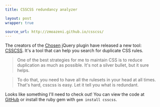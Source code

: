 ```yaml
---
title: CSSCSS redundancy analyzer

layout: post
wrapper: true

source_url: http://zmoazeni.github.io/csscss/
---
```

The creators of the [Chosen][chosen] jQuery plugin have released a new tool: [CSSCSS][csscss]. It's a tool that can help you search for duplicate CSS rules.

> One of the best strategies for me to maintain CSS is to reduce duplication as much as possible. It's not a silver bullet, but it sure helps.

> To do that, you need to have all the rulesets in your head at all times. That's hard, csscss is easy. Let it tell you what is redundant.

Looks like something I'll need to check out! You can view the code at [GitHub][csscss_github] or install the ruby gem with `gem install csscss`.

[chosen]: http://harvesthq.github.io/chosen/
[csscss]: http://zmoazeni.github.io/csscss/
[csscss_github]: https://github.com/zmoazeni/csscss